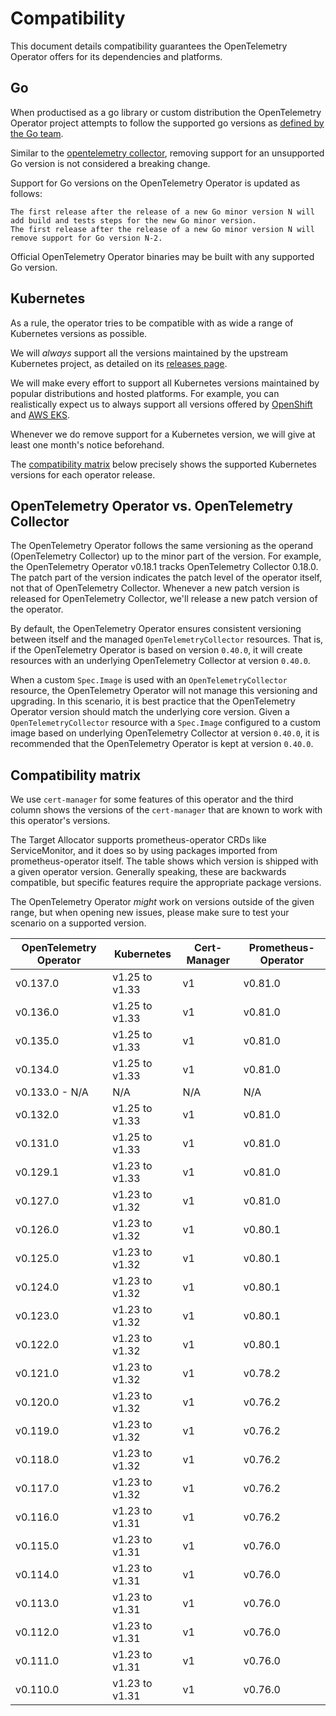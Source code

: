 # Compatibility

This document details compatibility guarantees the OpenTelemetry Operator offers for its dependencies and platforms.

## Go

When productised as a go library or custom distribution the OpenTelemetry Operator project attempts to follow the supported go versions as [defined by the Go team](https://go.dev/doc/devel/release#policy).

Similar to the [opentelemetry collector](https://github.com/open-telemetry/opentelemetry-collector?tab=readme-ov-file#compatibility), removing support for an unsupported Go version is not considered a breaking change.

Support for Go versions on the OpenTelemetry Operator is updated as follows:

    The first release after the release of a new Go minor version N will add build and tests steps for the new Go minor version.
    The first release after the release of a new Go minor version N will remove support for Go version N-2.

Official OpenTelemetry Operator binaries may be built with any supported Go version.

## Kubernetes

As a rule, the operator tries to be compatible with as wide a range of Kubernetes versions as possible.

We will *always* support all the versions maintained by the upstream Kubernetes project, as detailed on its [releases page][kubernetes_releases].

We will make every effort to support all Kubernetes versions maintained by popular distributions and hosted platforms. For example, you can realistically expect us to always support all versions offered by [OpenShift][openshift_support] and [AWS EKS][aws_support].

Whenever we do remove support for a Kubernetes version, we will give at least one month's notice beforehand.

The [compatibility matrix](#compatibility-matrix) below precisely shows the supported Kubernetes versions for each operator release.

## OpenTelemetry Operator vs. OpenTelemetry Collector

The OpenTelemetry Operator follows the same versioning as the operand (OpenTelemetry Collector) up to the minor part of the version. For example, the OpenTelemetry Operator v0.18.1 tracks OpenTelemetry Collector 0.18.0. The patch part of the version indicates the patch level of the operator itself, not that of OpenTelemetry Collector. Whenever a new patch version is released for OpenTelemetry Collector, we'll release a new patch version of the operator.

By default, the OpenTelemetry Operator ensures consistent versioning between itself and the managed `OpenTelemetryCollector` resources. That is, if the OpenTelemetry Operator is based on version `0.40.0`, it will create resources with an underlying OpenTelemetry Collector at version `0.40.0`.

When a custom `Spec.Image` is used with an `OpenTelemetryCollector` resource, the OpenTelemetry Operator will not manage this versioning and upgrading. In this scenario, it is best practice that the OpenTelemetry Operator version should match the underlying core version. Given a `OpenTelemetryCollector` resource with a `Spec.Image` configured to a custom image based on underlying OpenTelemetry Collector at version `0.40.0`, it is recommended that the OpenTelemetry Operator is kept at version `0.40.0`.

## Compatibility matrix

We use `cert-manager` for some features of this operator and the third column shows the versions of the `cert-manager` that are known to work with this operator's versions.

The Target Allocator supports prometheus-operator CRDs like ServiceMonitor, and it does so by using packages imported from prometheus-operator itself. The table shows which version is shipped with a given operator version.
Generally speaking, these are backwards compatible, but specific features require the appropriate package versions.

The OpenTelemetry Operator _might_ work on versions outside of the given range, but when opening new issues, please make sure to test your scenario on a supported version.

| OpenTelemetry Operator | Kubernetes     | Cert-Manager | Prometheus-Operator |
|------------------------|----------------|--------------|---------------------|
| v0.137.0               | v1.25 to v1.33 | v1           | v0.81.0             |
| v0.136.0               | v1.25 to v1.33 | v1           | v0.81.0             |
| v0.135.0               | v1.25 to v1.33 | v1           | v0.81.0             |
| v0.134.0               | v1.25 to v1.33 | v1           | v0.81.0             |
| v0.133.0  - N/A        | N/A            | N/A          | N/A                 |
| v0.132.0               | v1.25 to v1.33 | v1           | v0.81.0             |
| v0.131.0               | v1.25 to v1.33 | v1           | v0.81.0             |
| v0.129.1               | v1.23 to v1.33 | v1           | v0.81.0             |
| v0.127.0               | v1.23 to v1.32 | v1           | v0.81.0             |
| v0.126.0               | v1.23 to v1.32 | v1           | v0.80.1             |
| v0.125.0               | v1.23 to v1.32 | v1           | v0.80.1             |
| v0.124.0               | v1.23 to v1.32 | v1           | v0.80.1             |
| v0.123.0               | v1.23 to v1.32 | v1           | v0.80.1             |
| v0.122.0               | v1.23 to v1.32 | v1           | v0.80.1             |
| v0.121.0               | v1.23 to v1.32 | v1           | v0.78.2             |
| v0.120.0               | v1.23 to v1.32 | v1           | v0.76.2             |
| v0.119.0               | v1.23 to v1.32 | v1           | v0.76.2             |
| v0.118.0               | v1.23 to v1.32 | v1           | v0.76.2             |
| v0.117.0               | v1.23 to v1.32 | v1           | v0.76.2             |
| v0.116.0               | v1.23 to v1.31 | v1           | v0.76.2             |
| v0.115.0               | v1.23 to v1.31 | v1           | v0.76.0             |
| v0.114.0               | v1.23 to v1.31 | v1           | v0.76.0             |
| v0.113.0               | v1.23 to v1.31 | v1           | v0.76.0             |
| v0.112.0               | v1.23 to v1.31 | v1           | v0.76.0             |
| v0.111.0               | v1.23 to v1.31 | v1           | v0.76.0             |
| v0.110.0               | v1.23 to v1.31 | v1           | v0.76.0             |

[kubernetes_releases]: https://kubernetes.io/releases/
[openshift_support]: https://access.redhat.com/support/policy/updates/openshift
[aws_support]: https://docs.aws.amazon.com/eks/latest/userguide/kubernetes-versions.html
